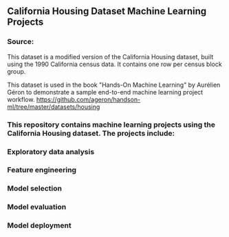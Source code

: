 ## California Housing Dataset Machine Learning Projects

### Source: 

This dataset is a modified version of the California Housing dataset, built using the 1990 California census data. It contains one row per census block group.

This dataset is used in the book "Hands-On Machine Learning" by Aurélien Géron to demonstrate a sample end-to-end machine learning project workflow.
https://github.com/ageron/handson-ml/tree/master/datasets/housing

### This repository contains machine learning projects using the California Housing dataset. The projects include:

### Exploratory data analysis
### Feature engineering
### Model selection
### Model evaluation
### Model deployment
